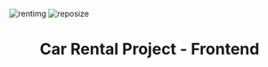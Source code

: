 ![rentimg](https://user-images.githubusercontent.com/75935753/114579711-cb94a800-9c86-11eb-8409-032973c690e5.jpg)
![reposize](https://img.shields.io/github/repo-size/yigitarpacioglu/CarRentalFrontend?color=success)

<h1 align="center"> Car Rental Project - Frontend </h1> 
